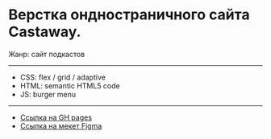 Верстка ондностраничного сайта Castaway.
===

Жанр: сайт подкастов

--- 

* CSS: flex / grid / adaptive
* HTML: semantic HTML5 code
* JS: burger menu

---

* [Ссылка на GH pages](https://mikeloangel.github.io/html-pet-castaway/index.html)
* [Ссылка на мекет Figma]( https://www.figma.com/file/i24VftwiSqlXptwvikZqlD/Castaway?node-id=2%3A2)
